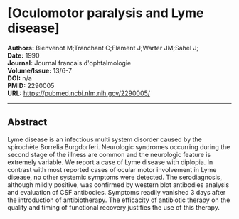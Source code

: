 # [Oculomotor paralysis and Lyme disease]

**Authors:** Bienvenot M;Tranchant C;Flament J;Warter JM;Sahel J;  
**Date:** 1990  
**Journal:** Journal francais d'ophtalmologie  
**Volume/Issue:** 13/6-7  
**DOI:** n/a  
**PMID:** 2290005  
**URL:** https://pubmed.ncbi.nlm.nih.gov/2290005/

---

## Abstract

Lyme disease is an infectious multi system disorder caused by the spirochète Borrelia Burgdorferi. Neurologic syndromes occurring during the second stage of the illness are common and the neurologic feature is extremely variable. We report a case of Lyme disease with diplopia. In contrast with most reported cases of ocular motor involvement in Lyme disease, no other systemic symptoms were detected. The serodiagnosis, although mildly positive, was confirmed by western blot antibodies analysis and evaluation of CSF antibodies. Symptoms readily vanished 3 days after the introduction of antibiotherapy. The efficacity of antibiotic therapy on the quality and timing of functional recovery justifies the use of this therapy.
